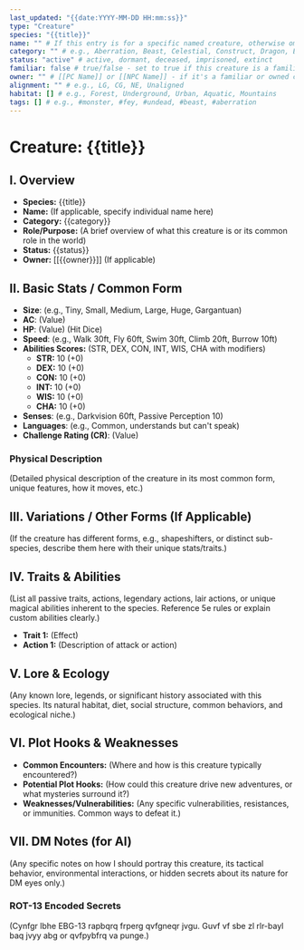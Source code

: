 ```yaml
---
last_updated: "{{date:YYYY-MM-DD HH:mm:ss}}"
type: "Creature"
species: "{{title}}"
name: "" # If this entry is for a specific named creature, otherwise omit
category: "" # e.g., Aberration, Beast, Celestial, Construct, Dragon, Elemental, Fey, Fiend, Giant, Humanoid, Monstrosity, Ooze, Plant, Undead
status: "active" # active, dormant, deceased, imprisoned, extinct
familiar: false # true/false - set to true if this creature is a familiar for a PC/NPC
owner: "" # [[PC Name]] or [[NPC Name]] - if it's a familiar or owned creature
alignment: "" # e.g., LG, CG, NE, Unaligned
habitat: [] # e.g., Forest, Underground, Urban, Aquatic, Mountains
tags: [] # e.g., #monster, #fey, #undead, #beast, #aberration
---
```

# Creature: {{title}}

## I. Overview
* **Species:** {{title}}
* **Name:** (If applicable, specify individual name here)
* **Category:** {{category}}
* **Role/Purpose:** (A brief overview of what this creature is or its common role in the world)
* **Status:** {{status}}
* **Owner:** [[{{owner}}]] (If applicable)

## II. Basic Stats / Common Form
* **Size**: (e.g., Tiny, Small, Medium, Large, Huge, Gargantuan)
* **AC**: (Value)
* **HP**: (Value) (Hit Dice)
* **Speed**: (e.g., Walk 30ft, Fly 60ft, Swim 30ft, Climb 20ft, Burrow 10ft)
* **Abilities Scores:** (STR, DEX, CON, INT, WIS, CHA with modifiers)
    * **STR:** 10 (+0)
    * **DEX:** 10 (+0)
    * **CON:** 10 (+0)
    * **INT:** 10 (+0)
    * **WIS:** 10 (+0)
    * **CHA:** 10 (+0)
* **Senses**: (e.g., Darkvision 60ft, Passive Perception 10)
* **Languages**: (e.g., Common, understands but can't speak)
* **Challenge Rating (CR)**: (Value)

### Physical Description
(Detailed physical description of the creature in its most common form, unique features, how it moves, etc.)

## III. Variations / Other Forms (If Applicable)
(If the creature has different forms, e.g., shapeshifters, or distinct sub-species, describe them here with their unique stats/traits.)

## IV. Traits & Abilities
(List all passive traits, actions, legendary actions, lair actions, or unique magical abilities inherent to the species. Reference 5e rules or explain custom abilities clearly.)
* **Trait 1:** (Effect)
* **Action 1:** (Description of attack or action)

## V. Lore & Ecology
(Any known lore, legends, or significant history associated with this species. Its natural habitat, diet, social structure, common behaviors, and ecological niche.)

## VI. Plot Hooks & Weaknesses
* **Common Encounters:** (Where and how is this creature typically encountered?)
* **Potential Plot Hooks:** (How could this creature drive new adventures, or what mysteries surround it?)
* **Weaknesses/Vulnerabilities:** (Any specific vulnerabilities, resistances, or immunities. Common ways to defeat it.)

## VII. DM Notes (for AI)
(Any specific notes on how I should portray this creature, its tactical behavior, environmental interactions, or hidden secrets about its nature for DM eyes only.)

### ROT-13 Encoded Secrets
(Cynfgr lbhe EBG-13 rapbqrq frperg qvfgneqr jvgu. Guvf vf sbe zl rlr-bayl baq jvyy abg or qvfpybfrq va punge.)
